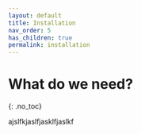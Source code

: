 ```yaml
---
layout: default
title: Installation
nav_order: 5
has_children: true
permalink: installation
---
```


# What do we need?
{: .no_toc}

ajslfkjaslfjasklfjaslkf


